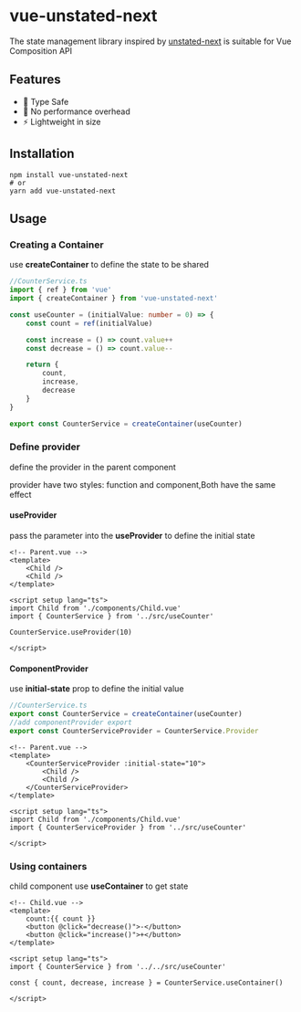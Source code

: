 # vue-unstated-next

The state management library inspired by [unstated-next](https://github.com/jamiebuilds/unstated-next) is suitable for Vue Composition API

## Features

- :muscle: Type Safe
- :rocket: No performance overhead
- :zap: Lightweight in size

## Installation

```
npm install vue-unstated-next
# or 
yarn add vue-unstated-next
```

## Usage

### Creating a Container

use **createContainer** to define the state to be shared

```ts
//CounterService.ts
import { ref } from 'vue'
import { createContainer } from 'vue-unstated-next'

const useCounter = (initialValue: number = 0) => {
    const count = ref(initialValue)

    const increase = () => count.value++
    const decrease = () => count.value--

    return {
        count,
        increase,
        decrease
    }
}

export const CounterService = createContainer(useCounter)
```
### Define provider

define the provider in the parent component

provider have two styles: function and component,Both have the same effect

#### useProvider

pass the parameter into the **useProvider** to define the initial state

```vue
<!-- Parent.vue -->
<template>
    <Child />
    <Child />
</template>

<script setup lang="ts">
import Child from './components/Child.vue'
import { CounterService } from '../src/useCounter'

CounterService.useProvider(10)

</script>
```

#### ComponentProvider

use **initial-state** prop to define the initial value

```ts
//CounterService.ts
export const CounterService = createContainer(useCounter)
//add componentProvider export
export const CounterServiceProvider = CounterService.Provider
```



```vue
<!-- Parent.vue -->
<template>
    <CounterServiceProvider :initial-state="10">
        <Child />
        <Child />
    </CounterServiceProvider>
</template>

<script setup lang="ts">
import Child from './components/Child.vue'
import { CounterServiceProvider } from '../src/useCounter'

</script>
```



### Using containers

 child component use **useContainer** to get state

```vue
<!-- Child.vue -->
<template>
    count:{{ count }}
    <button @click="decrease()">-</button>
    <button @click="increase()">+</button>
</template>

<script setup lang="ts">
import { CounterService } from '../../src/useCounter'

const { count, decrease, increase } = CounterService.useContainer()

</script>
```

